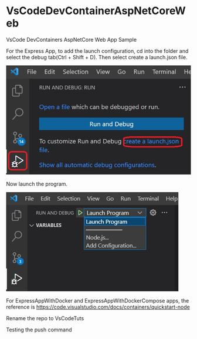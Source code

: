 # VsCodeDevContainerAspNetCoreWeb
VsCode DevContainers AspNetCore Web App Sample

For the Express App, to add the launch configuration,
cd into the folder and select the debug tab(Ctrl + Shift + D).
Then select create a launch.json file.

![Launch Settings file](/images/RunAndDebugAddLaunchSettingsFile.jpg "Launch Settings file")

Now launch the program.

![Launch Program](/images/RunAndDebug.jpg "Launch the program")

For ExpressAppWithDocker and ExpressAppWithDockerCompose apps, the reference is
https://code.visualstudio.com/docs/containers/quickstart-node

Rename the repo to VsCodeTuts

Testing the push command